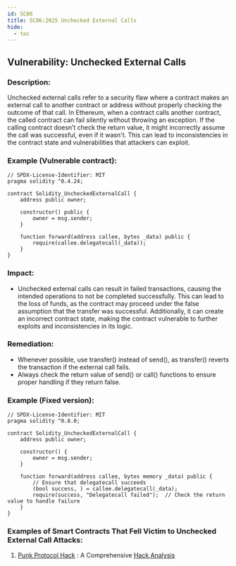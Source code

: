```yaml
---
id: SC06
title: SC06:2025 Unchecked External Calls
hide:
  - toc
---
```


## Vulnerability: Unchecked External Calls

### Description:
Unchecked external calls refer to a security flaw where a contract makes an external call to another contract or address without properly checking the outcome of that call. In Ethereum, when a contract calls another contract, the called contract can fail silently without throwing an exception. If the calling contract doesn’t check the return value, it might incorrectly assume the call was successful, even if it wasn't. This can lead to inconsistencies in the contract state and vulnerabilities that attackers can exploit.

### Example (Vulnerable contract):
```
// SPDX-License-Identifier: MIT
pragma solidity ^0.4.24;

contract Solidity_UncheckedExternalCall {
    address public owner;

    constructor() public {
        owner = msg.sender;
    }

    function forward(address callee, bytes _data) public {
        require(callee.delegatecall(_data));
    }
}
```
### Impact:
- Unchecked external calls can result in failed transactions, causing the intended operations to not be completed successfully. This can lead to the loss of funds, as the contract may proceed under the false assumption that the transfer was successful. Additionally, it can create an incorrect contract state, making the contract vulnerable to further exploits and inconsistencies in its logic.

### Remediation:
- Whenever possible, use transfer() instead of send(), as transfer() reverts the transaction if the external call fails.
- Always check the return value of send() or call() functions to ensure proper handling if they return false.

### Example (Fixed version):
```
// SPDX-License-Identifier: MIT
pragma solidity ^0.8.0; 

contract Solidity_UncheckedExternalCall {
    address public owner;

    constructor() {
        owner = msg.sender;
    }

    function forward(address callee, bytes memory _data) public {
        // Ensure that delegatecall succeeds
        (bool success, ) = callee.delegatecall(_data);
        require(success, "Delegatecall failed");  // Check the return value to handle failure
    }
}
```

### Examples of Smart Contracts That Fell Victim to Unchecked External Call Attacks:
1. [Punk Protocol Hack](https://github.com/PunkFinance/punk.protocol/blob/master/contracts/models/CompoundModel.sol) : A Comprehensive [Hack Analysis](https://blog.solidityscan.com/security-issues-with-delegate-calls-4ae64d775b76)